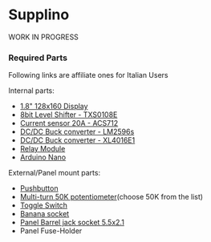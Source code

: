 # Supplino

WORK IN PROGRESS
 
### Required Parts

Following links are affiliate ones for Italian Users

Internal parts:
- [1.8" 128x160 Display](https://amzn.to/3pBmids)
- [8bit Level Shifter - TXS0108E](https://amzn.to/3DoPg4V)
- [Current sensor 20A - ACS712](https://amzn.to/3osdSWe)
- [DC/DC Buck converter - LM2596s](https://amzn.to/3Ghmcyd)
- [DC/DC Buck converter - XL4016E1](https://amzn.to/3334Wyp)
- [Relay Module](https://amzn.to/31yBUpw)
- [Arduino Nano](https://amzn.to/3rADJxe)

External/Panel mount parts:
- [Pushbutton](https://amzn.to/31wBQ9O)
- [Multi-turn 50K potentiometer](https://amzn.to/3ps1PHH)(choose 50K from the list)
- [Toggle Switch](https://amzn.to/3lFTNtJ)
- [Banana socket](https://amzn.to/3opLQuq)
- [Panel Barrel jack socket 5.5x2.1](https://amzn.to/3IrCOW2)
- Panel Fuse-Holder
